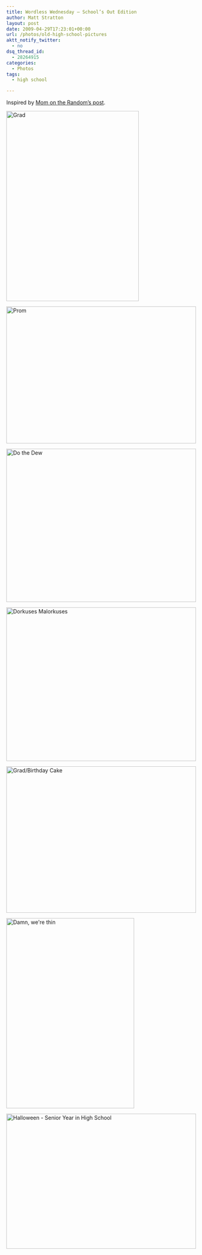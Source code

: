 ```yaml
---
title: Wordless Wednesday – School’s Out Edition
author: Matt Stratton
layout: post
date: 2009-04-29T17:23:01+00:00
url: /photos/old-high-school-pictures
aktt_notify_twitter:
  - no
dsq_thread_id:
  - 28264915
categories:
  - Photos
tags:
  - high school

---
```

Inspired by <a href="https://www.momontherandom.com/2009/04/wordless-wednesday-old-school-edition.html" target = "-blank">Mom on the Random&#8217;s post</a>.

[<img src="https://farm1.static.flickr.com/85/234374468_7775b8cafc.jpg" width="349" height="500" alt="Grad" />][1]

[<img src="https://farm1.static.flickr.com/98/234373755_995b7fbc12.jpg" width="500" height="360" alt="Prom" />][2]

[<img src="https://farm1.static.flickr.com/80/234371909_bf0b79a762.jpg" width="500" height="403" alt="Do the Dew" />][3]

[<img src="https://farm1.static.flickr.com/84/234371715_64f5cc0e9a.jpg" width="500" height="404" alt="Dorkuses Malorkuses" />][4]

[<img src="https://farm1.static.flickr.com/98/234370875_d52ba3944d.jpg" width="500" height="385" alt="Grad/Birthday Cake" />][5]

[<img src="https://farm1.static.flickr.com/92/234369971_9e01d4ade6.jpg" width="337" height="500" alt="Damn, we're thin" />][6]

[<img src="https://farm1.static.flickr.com/8/11961462_ca94b3d575.jpg" width="500" height="355" alt="Halloween - Senior Year in High School" />][7]

 [1]: https://www.flickr.com/photos/mugsy/234374468/ "Grad by Matt Stratton, on Flickr"
 [2]: https://www.flickr.com/photos/mugsy/234373755/ "Prom by Matt Stratton, on Flickr"
 [3]: https://www.flickr.com/photos/mugsy/234371909/ "Do the Dew by Matt Stratton, on Flickr"
 [4]: https://www.flickr.com/photos/mugsy/234371715/ "Dorkuses Malorkuses by Matt Stratton, on Flickr"
 [5]: https://www.flickr.com/photos/mugsy/234370875/ "Grad/Birthday Cake by Matt Stratton, on Flickr"
 [6]: https://www.flickr.com/photos/mugsy/234369971/ "Damn, we're thin by Matt Stratton, on Flickr"
 [7]: https://www.flickr.com/photos/mugsy/11961462/ "Halloween - Senior Year in High School by Matt Stratton, on Flickr"
